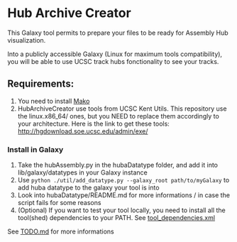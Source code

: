# Hub Archive Creator
This Galaxy tool permits to prepare your files to be ready for Assembly Hub visualization.

Into a publicly accessible Galaxy (Linux for maximum tools compatibility), you will be able to use UCSC track hubs fonctionality to see your tracks.

## Requirements:
1. You need to install [Mako](http://www.makotemplates.org/download.html)
2. HubArchiveCreator use tools from UCSC Kent Utils. This repository use the linux.x86_64/ ones, but you NEED to replace them accordingly to your architecture.
Here is the link to get these tools: http://hgdownload.soe.ucsc.edu/admin/exe/

### Install in Galaxy
1. Take the hubAssembly.py in the hubaDatatype folder, and add it into lib/galaxy/datatypes in your Galaxy instance
2. Use `python ./util/add_datatype.py --galaxy_root path/to/myGalaxy` to add huba datatype to the galaxy your tool is into
3. Look into hubaDatatype/README.md for more informations / in case the script fails for some reasons
4. (Optional) If you want to test your tool locally, you need to install all the tool(shed) dependencies to your PATH.
See [tool_dependencies.xml](tool_dependencies.xml)

See [TODO.md](todo.md) for more informations
